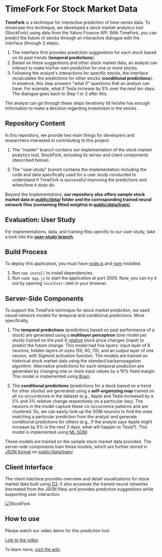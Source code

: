 TimeFork For Stock Market Data
====

**TimeFork** is a technique for interactive prediction of time-series data. To showcase this technique, we developed a stock market analytics tool (StockFork) using data from the Yahoo Finance API. With TimeFork, you can predict the future of stocks through an interactive dialogue with the interface (through 3 steps).

1. The interface first provides prediction suggestions for each stock based on its past trends (**temporal predictions**).
2. Based on these suggestions and other stock market data, an analyst can interact to make his/her own prediction for one or more stocks.
3. Following the analyst's interactions for specific stocks, the interface recalculates the predictions for other stocks (**conditional predictions**). In essence, this step answers "what if" questions that an analyst can have. For example, what if Tesla increase by 5% over the next ten days. The dialogue goes back to Step 1 or 2 after this. 

The analyst can go through these steps iteratively till he/she has enough information to make a decision regarding investment in the stocks.


## Repository Content 

In this repository, we provide two main things for developers and researchers interested in contributing to this project. 

1. The "master" branch contains our implementation of the stock market analytics tool, StockFork, including its server and client components (described below).

2. The "user-study" branch contains the implementation including the code and data specifically used for a user study conducted to understand if TimeFork is successful improving the predictions and when/how it does do. 

Beyond the implementations, **our repository also offers sample stock market data in [public/data/](https://github.com/karthikbadam/TimeFork/tree/master/public/data) folder and the corresponding trained neural network files (containing fitted weights) in [public/data/train/](https://github.com/karthikbadam/TimeFork/tree/master/public/data/train).**


## Evaluation: User Study

For implementations, data, and training files specific to our user study, take a look into the [**user-study branch**](https://github.com/karthikbadam/TimeFork/tree/user-study).

## Build Process

To deploy this application, you must have [node.js](https://nodejs.org/en/) and [npm](https://www.npmjs.com/) installed.

1. Run `npm install` to install dependencies.
2. Run `node app.js` to start the application at port 3000. Now, you can try it out by opening `localhost:3000` in your browser.


## Server-Side Components

To support the TimeFork technique for stock market prediction, we used neural network models for temporal and conditional predictions. More specifically, 

1. The **temporal predictions** (predictions based on past performance of a stock) are generated using a **multilayer perceptron** (one model per stock) trained on the past 6 [relative](https://en.wikipedia.org/wiki/Relative_change_and_difference) stock price changes (input) to predict the future change. This model had five layers: input layer of 6 neurons, hidden layers of sizes (50, 60, 70), and an output layer of one neuron, with Sigmoid activation function. The models are trained on historical stock market data using the standard backpropagation algorithm. Alternative predictions for each temporal prediction are generated by changing one or more input values by a 10% fixed margin. This model is implemented using [Brain](https://www.npmjs.com/package/brain).

2. The **conditional predictions** (predictions for a stock based on a trend for other stocks) are generated using a **self-organizing map** trained on all co-occurrences in the dataset (e.g., Apple and Tesla increased by a 5% and 3% relative change respectively on a particular day). The neurons in the model capture these co-occurrence patterns and are clustered. So, we can easily look up the SOM neurons to find the ones matching a particular prediction from the analyst and generate conditional predictions for others (e.g., if the analyst says Apple might increase by 5% in the next 3 days, what will happen to Tesla?). This model is implemented using [ML-SOM](https://www.npmjs.com/package/ml-som).

These models are trained on the sample stock market data provided. The server-side components train these models, which are further stored in [JSON format](http://json-schema.org/) on [public/data/train/](https://github.com/karthikbadam/TimeFork/tree/master/public/data/train).

## Client Interface

The client interface provides overview and detail visualizations for stock market data built using [D3](http://d3js.org/). It also accesses the trained neural networks (recreated from the JSON files) and provides prediction suggestions while supporting user interaction. 

![StockFork](https://raw.githubusercontent.com/karthikbadam/TimeFork/master/public/images/stockfork.png)


## How to use

Please watch our video demo for this prediction tool.

[Link to the video](https://dl.dropboxusercontent.com/u/110166980/TimeFork-demo.mp4)

To learn more, [visit the wiki](https://github.com/karthikbadam/TimeFork/wiki).

